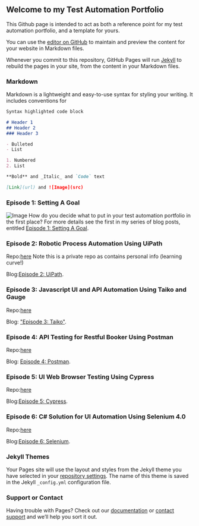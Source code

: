## Welcome to my Test Automation Portfolio

This Github page is intended to act as both a reference point for my test automation portfolio, and a template for yours. 

You can use the [editor on GitHub](https://github.com/askherconsulting/testautomationportfolio.github.io/edit/gh-pages/index.md) to maintain and preview the content for your website in Markdown files.

Whenever you commit to this repository, GitHub Pages will run [Jekyll](https://jekyllrb.com/) to rebuild the pages in your site, from the content in your Markdown files.

### Markdown

Markdown is a lightweight and easy-to-use syntax for styling your writing. It includes conventions for

```markdown
Syntax highlighted code block

# Header 1
## Header 2
### Header 3

- Bulleted
- List

1. Numbered
2. List

**Bold** and _Italic_ and `Code` text

[Link](url) and ![Image](src)
```
### Episode 1: Setting A Goal
![Image](https://beththetester.files.wordpress.com/2020/08/markus-winkler-lnzuok1gxru-unsplash.jpg?w=1568) 
How do you decide what to put in your test automation portfolio in the first place? For more details see the first in my series of blog posts, entitled [Episode 1: Setting A Goal](https://beththetester.com/2020/08/03/creating-a-test-automation-portfolio-episode-1-setting-a-goal/).

### Episode 2: Robotic Process Automation Using UiPath
Repo:[here](https://github.com/askherconsulting/UiPath-Sample-RPA) Note this is a private repo as contains personal info (learning curve!)

Blog:[Episode 2: UiPath](https://beththetester.com/2020/08/09/automation-portfolio-episode-2-rpa-testing/).

### Episode 3: Javascript UI and API Automation Using Taiko and Gauge
Repo:[here](https://github.com/askherconsulting/taiko-gauge-javascript-vscode-test-automation)

Blog: ["Episode 3: Taiko"](https://beththetester.com/2020/09/17/creating-a-test-automation-portfolio-episode-3-taiko-gauge-and-javascript/).

### Episode 4: API Testing for Restful Booker Using Postman
Repo:[here](https://github.com/joannalaine/postman-restful-booker/pulls)

Blog: [Episode 4: Postman](https://beththetester.com/2020/09/27/creating-a-test-automation-portfolio-episode-4-api-testing-for-restful-booker-using-postman/).

### Episode 5: UI Web Browser Testing Using Cypress
Repo:[here](https://github.com/askherconsulting/Cypress-automation-portfolio-project)

Blog:[Episode 5: Cypress](https://beththetester.com/2020/10/06/creating-a-test-automation-portfolio-episode-5-ui-web-browser-testing-using-cypress/).

### Episode 6: C# Solution for UI Automation Using Selenium 4.0
Repo:[here](https://github.com/askherconsulting/CSharp_.Net_Selenium_Automation_Portfolio)

Blog:[Episode 6: Selenium](https://beththetester.com/2021/02/28/creating-a-test-automation-portfolio-episode-6-c-solution-for-ui-automation-using-selenium-4-0-aka-the-missing-episode/).

### Jekyll Themes

Your Pages site will use the layout and styles from the Jekyll theme you have selected in your [repository settings](https://github.com/askherconsulting/testautomationportfolio.github.io/settings/pages). The name of this theme is saved in the Jekyll `_config.yml` configuration file.

### Support or Contact

Having trouble with Pages? Check out our [documentation](https://docs.github.com/categories/github-pages-basics/) or [contact support](https://support.github.com/contact) and we’ll help you sort it out.
